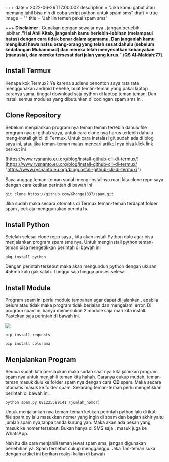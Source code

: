 +++
date = 2022-06-26T17:00:00Z
description = "Jika kamu gabut atau memang jahil bisa nih di coba script python untuk spam sms"
draft = true
image = ""
title = "Jahilin temen pakai spam sms"

+++
**Disclaimer** : Gunakan dengan sewajar nya , jangan berlebih-lebihan.**"Hai Ahli Kitab, janganlah kamu berlebih-lebihan (melampaui batas) dengan cara tidak benar dalam agamamu. Dan janganlah kamu mengikuti hawa nafsu orang-orang yang telah sesat dahulu (sebelum kedatangan Muhammad) dan mereka telah menyesatkan kebanyakan (manusia), dan mereka tersesat dari jalan yang lurus.**” (**QS Al-Maidah:77**).

## Install Termux

Kenapa kok Termux? Ya karena audiens penonton saya rata rata menggunakan android hehehe, buat teman-teman yang pakai laptop caranya sama, tinggal download saja python di laptop teman teman. Dan install semua modules yang dibutuhkan di codingan spam sms ini.

## Clone Repository

Sebelum menjalankan program nya teman teman terlebih dahulu file program nya di github saya, untuk cara clone nya harus terlebih dahulu meng-install git cli di Termux. Untuk cara instalasi git sudah ada di blog saya ini, atau jika teman-teman malas mencari artikel nya bisa klick link berikut ini

[https://www.rysnanto.eu.org/blog/install-github-cli-di-termux/](https://www.rysnanto.eu.org/blog/install-github-cli-di-termux/ "https://www.rysnanto.eu.org/blog/install-github-cli-di-termux/")

Saya anggap teman-teman sudah meng-installnya mari kita clone repo saya dengan cara ketikan perintah di bawah ini

    git clone https://github.com/Ghonge1337/spam.git

Jika sudah maka secara otomatis di Termux teman-teman terdapat folder spam , cek aja menggunakan perinta **ls.**

## **Install Python**

Setelah selesai clone repo saya , kita akan install Python dulu agar bisa menjalankan program spam sms nya. Untuk menginstall python teman-teman bisa mengetikkan perintah di bawah ini

    pkg install python

Dengan perintah tersebut maka akan mengunduh python dengan ukuran 456mb kalo gak salah. Tunggu saja hingga proses selesai.

## Install Module

Program spam ini perlu module tambahan agar dapat di jalankan , apabila belum atau tidak maka program tidak berjalan dan mengalami error. Di program spam ini hanya memerlukan 2 module saja mari kita install. Pastekan saja perintah di bawah ini.

![](/uploads/screenshot_20220627-195345_peluncur_pixel.jpg)

    pip install requests

    pip install colorama

## Menjalankan Program

Semua sudah kita persiapkan maka sudah saat nya kita jalankan program spam nya untuk menjahili teman kita hahah. Caranya cukup mudah, teman-teman masuk dulu ke folder spam nya dengan cara **CD** spam. Maka secara otomatis masuk ke folder spam. Sekarang teman-teman perlu mengetikkan perintah di bawah ini.

    python spam.py 081225599141 (jumlah_nomor)

Untuk menjalankan nya teman-teman ketikan perintah python lalu di ikuti file spam.py lalu masukkan nomer yang ingin di spam dan bagian akhir yaitu jumlah spam nya,tanpa tanda kurung yah. Maka akan ada pesan yang masuk ke nomer tersebut. Bukan hanya di SMS saja , masuk juga ke WhatsApp.

Nah itu dia cara menjahili teman lewat spam sms, jangan digunakan berlebihan ya. Spam tersebut cukup mengganggu. Jika Tan-teman suka dengan artikel ini berikan reaksi kalian di bawah 